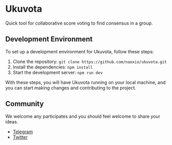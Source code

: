 # Ukuvota
Quick tool for collaborative score voting to find consensus in a group.

## Development Environment
To set up a development environment for Ukuvota, follow these steps:

1. Clone the repository: `git clone https://github.com/naoxio/ukuvota.git`
2. Install the dependencies: `npm install`
3. Start the development server: `npm run dev`

With these steps, you will have Ukuvota running on your local machine, and you can start making changes and contributing to the project.

## Community
We welcome any participates and you should feel welcome to share your ideas.

- [Telegram](https://t.me/ukuvota)
- [Twitter](https://twitter.com/ukuvota)

